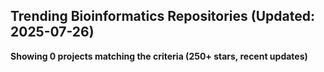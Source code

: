 ## Trending Bioinformatics Repositories (Updated: 2025-07-26)

**Showing 0 projects matching the criteria (250+ stars, recent updates)**

